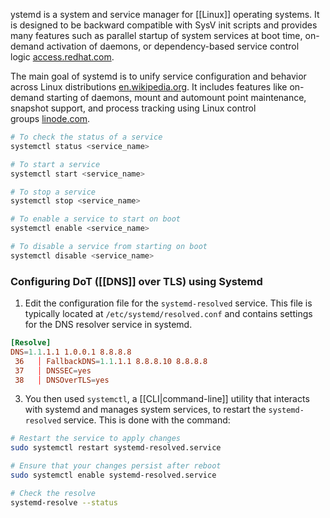 ystemd is a system and service manager for [[Linux]] operating systems. It is designed to be backward compatible with SysV init scripts and provides many features such as parallel startup of system services at boot time, on-demand activation of daemons, or dependency-based service control logic [access.redhat.com](https://access.redhat.com/documentation/en-us/red_hat_enterprise_linux/7/html/system_administrators_guide/chap-managing_services_with_systemd).

The main goal of systemd is to unify service configuration and behavior across Linux distributions [en.wikipedia.org](https://en.wikipedia.org/wiki/Systemd). It includes features like on-demand starting of daemons, mount and automount point maintenance, snapshot support, and process tracking using Linux control groups [linode.com](https://www.linode.com/docs/guides/what-is-systemd/).

```zsh
# To check the status of a service
systemctl status <service_name>

# To start a service
systemctl start <service_name>

# To stop a service
systemctl stop <service_name>

# To enable a service to start on boot
systemctl enable <service_name>

# To disable a service from starting on boot
systemctl disable <service_name>

```

### Configuring DoT ([[DNS]] over TLS) using Systemd

1. Edit the configuration file for the `systemd-resolved` service. This file is typically located at `/etc/systemd/resolved.conf` and contains settings for the DNS resolver service in systemd. 
 ```conf
 [Resolve]
 DNS=1.1.1.1 1.0.0.1 8.8.8.8
  36   │ FallbackDNS=1.1.1.1 8.8.8.10 8.8.8.8
  37   │ DNSSEC=yes
  38   │ DNSOverTLS=yes
 ```

3. You then used `systemctl`, a [[CLI|command-line]] utility that interacts with systemd and manages system services, to restart the `systemd-resolved` service. This is done with the command:
```zsh
# Restart the service to apply changes
sudo systemctl restart systemd-resolved.service

# Ensure that your changes persist after reboot
sudo systemctl enable systemd-resolved.service

# Check the resolve
systemd-resolve --status
```